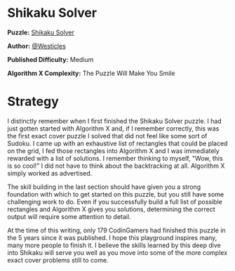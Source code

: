 # Shikaku Solver

__Puzzle:__ [Shikaku Solver](https://www.codingame.com/training/medium/shikaku-solver)

__Author:__ [@Westicles](https://www.codingame.com/profile/613b8dd7e3f3f21da489c27a933e15d67334533)

__Published Difficulty:__ Medium

__Algorithm X Complexity:__ The Puzzle Will Make You Smile

# Strategy

I distinctly remember when I first finished the Shikaku Solver puzzle. I had just gotten started with Algorithm X and, if I remember correctly, this was the first exact cover puzzle I solved that did not feel like some sort of Sudoku. I came up with an exhaustive list of rectangles that could be placed on the grid, I fed those rectangles into Algorithm X and I was immediately rewarded with a list of solutions. I remember thinking to myself, "Wow, this is so cool!" I did not have to think about the backtracking at all. Algorithm X simply worked as advertised.

The skill building in the last section should have given you a strong foundation with which to get started on this puzzle, but you still have some challenging work to do. Even if you successfully build a full list of possible rectangles and Algorithm X gives you solutions, determining the correct output will require some attention to detail.

At the time of this writing, only 179 CodinGamers had finished this puzzle in the 5 years since it was published. I hope this playground inspires many, many more people to finish it. I believe the skills learned by this deep dive into Shikaku will serve you well as you move into some of the more complex exact cover problems still to come. 

